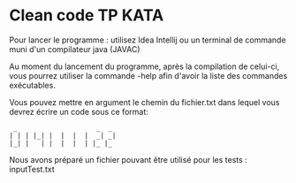 # Clean code TP KATA

Pour lancer le programme : utilisez Idea Intellij ou un terminal de commande muni d'un compilateur java (JAVAC)

Au moment du lancement du programme, après la compilation de celui-ci, vous pourrez utiliser la commande -help afin d'avoir la liste des commandes exécutables.

Vous pouvez mettre en argument le chemin du fichier.txt dans lequel vous devrez écrire un code sous ce format:

```
 _                    _  _
| | | |_| |  |  |  |  _| _|
|_| |   | |  |  |  | |_ |_
```
Nous avons préparé un fichier pouvant être utilisé pour les tests : inputTest.txt

